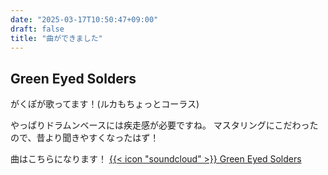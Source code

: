 ```yaml
---
date: "2025-03-17T10:50:47+09:00"
draft: false
title: "曲ができました"
---
```

## Green Eyed Solders
がくぽが歌ってます！(ルカもちょっとコーラス)

やっぱりドラムンベースには疾走感が必要ですね。
マスタリングにこだわったので、昔より聞きやすくなったはず！

曲はこちらになります！
[{{< icon "soundcloud" >}} Green Eyed Solders](https://soundcloud.com/polytopus/green-eyed-solders)